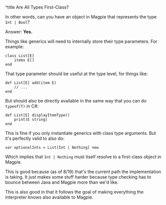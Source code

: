 ^title Are All Types First-Class?

In other words, can you have an object in Magpie that represents the type `Int |
Bool`?

Answer: **Yes.**

Things like generics will need to internally store their type parameters. For
example:

    class List[E]
        items E[]
    end

That type parameter should be useful at the type level, for things like:

    def List[E] add(item E)
        // ...
    end

But should also be directly available in the same way that you can do `typeof(T)`
in C#:

    def List[E] displayItemType()
        print(E string)
    end
    
This is fine if you only instantiate generics with class type arguments. But
it's perfectly valid to also do:

    var optionalInts = List[Int | Nothing] new
    
Which implies that `Int | Nothing` must itself resolve to a first-class object
in Magpie.

This is good because (as of 8/19) that's the current path the implementation is
taking. It just makes some stuff harder because type checking has to bounce
between Java and Magpie more than we'd like.

This is also good in that it follows the goal of making everything the interpreter
knows also available to Magpie.